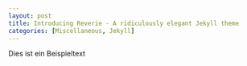 ```yaml
---
layout: post
title: Introducing Reverie - A ridiculously elegant Jekyll theme
categories: [Miscellaneous, Jekyll]
---
```


Dies ist ein Beispieltext
